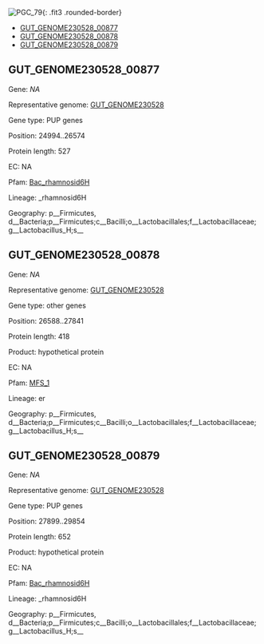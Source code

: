 ![PGC_79](../static/images/Clusters_figure/PGC_79.jpg){: .fit3 .rounded-border}

<ul id="myTab" class="nav nav-tabs">
  <li class="active">
        <a href="#tab1" data-toggle="tab">GUT_GENOME230528_00877</a>
  </li>
<li><a href="#tab2" data-toggle="tab">GUT_GENOME230528_00878</a></li>
<li><a href="#tab3" data-toggle="tab">GUT_GENOME230528_00879</a></li>
</ul>

<div id="myTabContent" class="tab-content">
  <div class="tab-pane fade in active" id="tab1">

<h2 id="GUT_GENOME230528_00877">GUT_GENOME230528_00877</h2>
<p>Gene: <em>NA</em>
<p>Representative genome: <a href="Asia">GUT_GENOME230528</a></p>
<p>Gene type: PUP genes</p>
<p>Position: 24994..26574</p>
<p>Protein length: 527</p>
<p>EC: NA</p>
<p>Pfam: <a href="http://pfam.xfam.org/family/Bac_rhamnosid6H">Bac_rhamnosid6H</a></p>

<p>Lineage: _rhamnosid6H</p>
<p>Geography: p__Firmicutes, d__Bacteria;p__Firmicutes;c__Bacilli;o__Lactobacillales;f__Lactobacillaceae;g__Lactobacillus_H;s__</p>
  </div>

  <div class="tab-pane fade" id="tab2">

<h2 id="GUT_GENOME230528_00878">GUT_GENOME230528_00878</h2>
<p>Gene: <em>NA</em></p>
<p>Representative genome: <a href="Asia">GUT_GENOME230528</a></p>
<p>Gene type: other genes</p>
<p>Position: 26588..27841</p>
<p>Protein length: 418</p>
<p>Product: hypothetical protein</p>
<p>EC: NA</p>
<p>Pfam: <a href="http://pfam.xfam.org/family/MFS_1">MFS_1</a></p>

<p>Lineage: er</p>
<p>Geography: p__Firmicutes, d__Bacteria;p__Firmicutes;c__Bacilli;o__Lactobacillales;f__Lactobacillaceae;g__Lactobacillus_H;s__</p>

  </div>
  <div class="tab-pane fade" id="tab3">

<h2 id="GUT_GENOME230528_00879">GUT_GENOME230528_00879</h2>
<p>Gene: <em>NA</em></p>
<p>Representative genome: <a href="Asia">GUT_GENOME230528</a></p>
<p>Gene type: PUP genes</p>
<p>Position: 27899..29854</p>
<p>Protein length: 652</p>
<p>Product: hypothetical protein</p>
<p>EC: NA</p>
<p>Pfam: <a href="http://pfam.xfam.org/family/Bac_rhamnosid6H">Bac_rhamnosid6H</a></p>

<p>Lineage: _rhamnosid6H</p>
<p>Geography: p__Firmicutes, d__Bacteria;p__Firmicutes;c__Bacilli;o__Lactobacillales;f__Lactobacillaceae;g__Lactobacillus_H;s__</p>

  </div>
</div>
